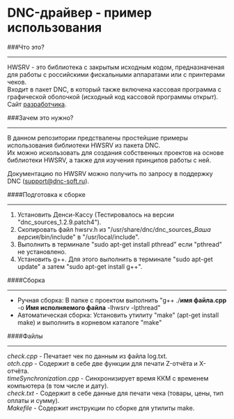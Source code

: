 DNC-драйвер - пример использования
==================================
###Что это?
* * *
HWSRV - это библиотека с закрытым исходным кодом, предназначеная для работы с российскими фискальными аппаратами или с принтерами чеков.  
Входит в пакет DNC, в который также включена кассовая программа с графической оболочкой (исходный код кассовой программы открыт).  
Сайт [разработчика](http://dnc-soft.ru/).

###Зачем это нужно?
* * *
В данном репозитории предствалены простейшие примеры использования библиотеки HWSRV из пакета DNC.  
Их можно искользовать для создания собственных проектов на основе библиотеки HWSRV, а также для изучения принципов работы с ней.  
  
Документацию по HWSRV можно получить по запросу в поддержку DNC (support@dnc-soft.ru).

####Подготовка к сборке
* * * 
  1. Установить Денси-Кассу (Тестировалось на версии "dnc_sources_1.2.9.patch4").
  2. Скопировать файл hwsrv.h из "/usr/share/dnc/dnc_sources_*Ваша версия*/bin/include" в "/usr/local/include".
  3. Выполнить в терминале "sudo apt-get install pthread" если "pthread" не установлено.
  4. Установить g++. Для этого выполнить в терминале "sudo apt-get update" а затем "sudo apt-get install g++".


####Сборка
* * * 
* Ручная сборка: В папке с проектом выполнить "g++ ./**имя файла.cpp**   -o **Имя исполняемого файла** -lhwsrv -lpthread"  
* Автоматическая сборка: Установить утилиту "make" (apt-get install make) и выполнить в корневом каталоге "make"

####Файлы
* * *
*check.cpp* - Печатает чек по данным из файла log.txt.  
*otch.cpp* - Содержит в себе две функции для печати Z-отчёта и X-отчёта.  
*timeSynchronization.cpp* - Синхронизирует время ККМ с временем компьютера (в том числе и дату).  
*check.txt* - Содержит в себе данные для печати чека (товары, цены, тип оплаты и сумму).  
*Makefile* - Содержит инструкции по сборке для утилиты make.
